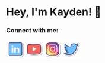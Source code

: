 # Hey, I'm Kayden! 👋
### Connect with me:

<a href="https://linkedin.com/in/kayden-kehe"><img src="./assets/linkedin.png" align="left" height="50" width="50" ></a>
<a href="https://youtube.com/@kaydenkehe"><img src="./assets/youtube.png" align="left" height="50" width="50" ></a>
<a href="https://instagram.com/kayden.kehe"><img src="./assets/instagram.png" align="left" height="50" width="50" ></a>
<a href="https://twitter.com/kaydenkehe"><img src="./assets/twitter.png" align="left" height="50" width="50" ></a><br>

<!--
&nbsp;<div align="center">
  ### 🎧 I'm currently listening to...
  [![Spotify](https://novatorem-neon-six.vercel.app/api/spotify?background_color=0d1117&border_color=bbbbbb)](https://open.spotify.com/user/31it45u2gvhmwrqfxhielypfgo4y)
</div>
-->
